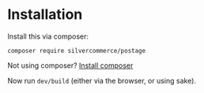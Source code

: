 # Installation

Install this via composer:

    composer require silvercommerce/postage

Not using composer? [Install composer](https://getcomposer.org/)

Now run `dev/build` (either via the browser, or using sake).
